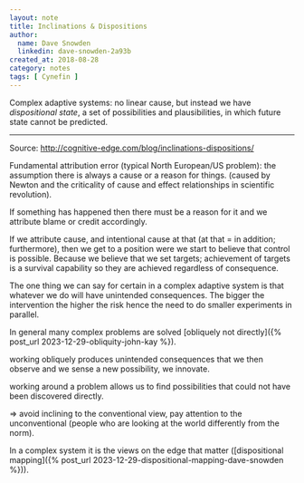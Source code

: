 ```yaml
---
layout: note
title: Inclinations & Dispositions
author:
  name: Dave Snowden
  linkedin: dave-snowden-2a93b
created_at: 2018-08-28
category: notes
tags: [ Cynefin ]
---
```


Complex adaptive systems: no linear cause, but instead we have *dispositional state*, a set of possibilities and plausibilities, in which future state cannot be predicted.

---

Source: <http://cognitive-edge.com/blog/inclinations-dispositions/>

Fundamental attribution error (typical North European/US problem): the assumption there is always a cause or a reason for things. (caused by Newton and the criticality of cause and effect relationships in scientific revolution).

If something has happened then there must be a reason for it and we attribute blame or credit accordingly.

If we attribute cause, and intentional cause at that (at that = in addition; furthermore), then we get to a position were we start to believe that control is possible. Because we believe that we set targets; achievement of targets is a survival capability so they are achieved regardless of consequence.

The one thing we can say for certain in a complex adaptive system is that whatever we do will have unintended consequences.
The bigger the intervention the higher the risk hence the need to do smaller experiments in parallel.

In general many complex problems are solved [obliquely not directly]({% post_url 2023-12-29-obliquity-john-kay %}).

working obliquely produces unintended consequences that we then observe and we sense a new possibility, we innovate.

working around a problem allows us to find possibilities that could not have been discovered directly.

=> avoid inclining to the conventional view, pay attention to the unconventional (people who are looking at the world differently from the norm).

In a complex system it is the views on the edge that matter ([dispositional mapping]({% post_url 2023-12-29-dispositional-mapping-dave-snowden %})).
